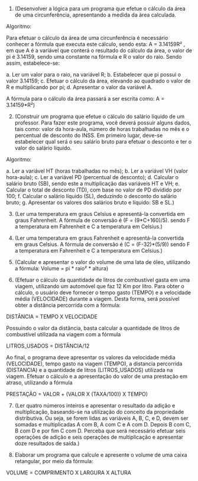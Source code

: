 1. (Desenvolver a lógica para um programa que efetue o cálculo da área de uma circunferência, apresentando a medida da área calculada.

Algoritmo:

Para efetuar o cálculo da área de uma circunferência é necessário conhecer a fórmula que executa este cálculo, sendo esta: A = 3.14159R² , em que A é a variável que conterá o resultado do cálculo da área, o valor de pi é 3.14159, sendo uma constante na fórmula e R o valor do raio. Sendo assim, estabelece-se:

a. Ler um valor para o raio, na variável R;
b. Estabelecer que pi possui o valor 3.14159;
c. Efetuar o cálculo da área, elevando ao quadrado o valor de R e multiplicando por pi;
d. Apresentar o valor da variável A.

A fórmula para o cálculo da área passará a ser escrita como: A = 3.14159*R²)

2. (Construir um programa que efetue o cálculo do salário líquido de um professor. Para fazer este programa, você deverá possuir alguns dados, tais como: valor da hora-aula, número de horas trabalhadas no mês e o percentual de desconto do INSS. Em primeiro lugar, deve-se estabelecer qual será o seu salário bruto para efetuar o desconto e ter o valor do salário líquido.

Algoritmo:

a. Ler a variável HT (horas trabalhadas no mês);
b. Ler a variável VH (valor hora-aula);
c. Ler a variável PD (percentual de desconto);
d. Calcular o salário bruto (SB), sendo este a multiplicação das variáveis HT e VH;
e. Calcular o total de desconto (TD), com base no valor de PD dividido por 100;
f. Calcular o salário líquido (SL), deduzindo o desconto do salário bruto;
g. Apresentar os valores dos salários bruto e líquido: SB e SL.)

3. (Ler uma temperatura em graus Celsius e apresentá-la convertida em graus Fahrenheit. 
A fórmula de conversão é (F = (9*C+160)/5).
sendo F a temperatura em Fahrenheit e C a temperatura em Celsius.)

4. (Ler uma temperatura em graus Fahrenheit e apresentá-la convertida em graus Celsius. 
A fórmula de conversão é (C = (F-32)*(5/9))
sendo F a temperatura em Fahrenheit e C a temperatura em Celsius.)

5. (Calcular e apresentar o valor do volume de uma lata de óleo, utilizando a fórmula:
Volume = pi * raio² * altura)

6. (Efetuar o cálculo da quantidade de litros de combustível gasta em uma viagem, utilizando um automóvel que faz 12 Km por litro. Para obter o cálculo, o usuário deve fornecer o tempo gasto (TEMPO) e a velocidade média (VELOCIDADE) durante a viagem. Desta forma, será possível obter a distância percorrida com a fórmula:

DISTÂNCIA = TEMPO X VELOCIDADE

Possuindo o valor da distância, basta calcular a quantidade de litros de combustível utilizada na viagem com a fórmula

LITROS_USADOS = DISTÂNCIA/12

Ao final, o programa deve apresentar os valores da velocidade média (VELOCIDADE), tempo gasto na viagem (TEMPO), a distancia percorrida (DISTANCIA) e a quantidade de litros (LITROS_USADOS) utilizada na viagem. Efetuar o cálculo e a apresentação do valor de uma prestação em atraso, utilizando a fórmula

PRESTAÇÃO = VALOR + (VALOR X (TAXA/100)) X TEMPO)

7. (Ler quatro números inteiros e apresentar o resultado da adição e multiplicação, baseando-se na utilização do conceito da propriedade distributiva. Ou seja, se forem lidas as variáveis A, B, C, e D, devem ser somadas e multiplicadas A com B, A com C e A com D. Depois B com C, B com D e por fim C com D. Perceba que será necessário efetuar seis operações de adição e seis operações de multiplicação e apresentar doze resultados de saída.)

8. Elaborar um programa que calcule e apresente o volume de uma caixa retangular, por meio da fórmula: 

VOLUME = COMPRIMENTO X LARGURA X ALTURA 

